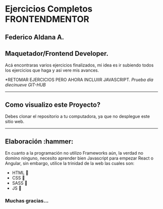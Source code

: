 <h1>Ejercicios Completos FRONTENDMENTOR</h1>

<h2>Federico Aldana A.</h2>
<h2>Maquetador/Frontend Developer.</h2>

Acá encontraras varios ejercicios finalizados, mi idea es ir subiendo todos los ejercicios que haga y asi vere mis avances.

*RETOMAR EJERCICIOS PERO AHORA INCLUIIR JAVASCRIPT.
*Prueba día diecinueve GIT-HUB*
<hr>

<h2>Como visualizo este Proyecto?</h2>

Debes clonar el repositorio a tu computadora, ya que no desplegue este sitio web.

<hr>

<h2>Elaboración :hammer:</h2>

En cuanto a la programación no utilizo Frameworks aún, la verdad no domino ninguno, necesito aprender bien Javascript para empezar React o Angular, sin embargo, utilice la trinidad de la web las cuales son:

- HTML :sparkler:
- CSS :balloon:
- SASS :balloon:
- JS :crystal_ball:

<h3>Muchas gracias...</h3>

